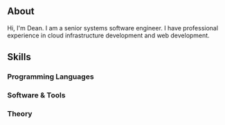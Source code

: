 
## About
Hi, I'm Dean. I am a senior systems software engineer. I have professional experience in cloud infrastructure development and web development.

## Skills

### Programming Languages

### Software & Tools

### Theory

